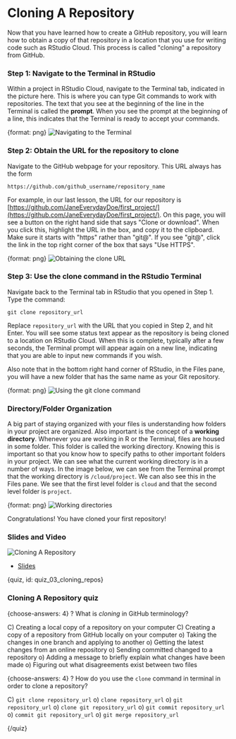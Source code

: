 # Cloning A Repository

Now that you have learned how to create a GitHub repository, you will learn how to obtain a copy of that repository in a location that you use for writing code such as RStudio Cloud. This process is called "cloning" a repository from GitHub.

### Step 1: Navigate to the Terminal in RStudio

Within a project in RStudio Cloud, navigate to the Terminal tab, indicated in the picture here. This is where you can type Git commands to work with repositories. The text that you see at the beginning of the line in the Terminal is called the **prompt**. When you see the prompt at the beginning of a line, this indicates that the Terminal is ready to accept your commands.

{format: png}
![Navigating to the Terminal](https://docs.google.com/presentation/d/1bhTNTBhdXa0e0BXRZmQoHY6zTKGqgrr4wwYS8-v7ob8/export/png?id=1bhTNTBhdXa0e0BXRZmQoHY6zTKGqgrr4wwYS8-v7ob8&pageid=g2bfdb07292_0_151)


### Step 2: Obtain the URL for the repository to clone

Navigate to the GitHub webpage for your repository. This URL always has the form

```text
https://github.com/github_username/repository_name
```

For example, in our last lesson, the URL for our repository is [https://github.com/JaneEverydayDoe/first_project/](https://github.com/JaneEverydayDoe/first_project/). On this page, you will see a button on the right hand side that says "Clone or download". When you click this, highlight the URL in the box, and copy it to the clipboard. Make sure it starts with "https" rather than "git@". If you see "git@", click the link in the top right corner of the box that says "Use HTTPS".

{format: png}
![Obtaining the clone URL](https://docs.google.com/presentation/d/1bhTNTBhdXa0e0BXRZmQoHY6zTKGqgrr4wwYS8-v7ob8/export/png?id=1bhTNTBhdXa0e0BXRZmQoHY6zTKGqgrr4wwYS8-v7ob8&pageid=g36809c5e39_0_0)

### Step 3: Use the clone command in the RStudio Terminal

Navigate back to the Terminal tab in RStudio that you opened in Step 1. Type the command:

```text
git clone repository_url
```

Replace `repository_url` with the URL that you copied in Step 2, and hit Enter. You will see some status text appear as the repository is being cloned to a location on RStudio Cloud. When this is complete, typically after a few seconds, the Terminal prompt will appear again on a new line, indicating that you are able to input new commands if you wish.

Also note that in the bottom right hand corner of RStudio, in the Files pane, you will have a new folder that has the same name as your Git repository.

{format: png}
![Using the git clone command](https://docs.google.com/presentation/d/1bhTNTBhdXa0e0BXRZmQoHY6zTKGqgrr4wwYS8-v7ob8/export/png?id=1bhTNTBhdXa0e0BXRZmQoHY6zTKGqgrr4wwYS8-v7ob8&pageid=g36809c5e39_0_15)

### Directory/Folder Organization

A big part of staying organized with your files is understanding how folders in your project are organized. Also important is the concept of a **working directory**. Whenever you are working in R or the Terminal, files are housed in some folder. This folder is called the working directory. Knowing this is important so that you know how to specify paths to other important folders in your project. We can see what the current working directory is in a number of ways. In the image below, we can see from the Terminal prompt that the working directory is `/cloud/project`. We can also see this in the Files pane. We see that the first level folder is `cloud` and that the second level folder is `project`.

{format: png}
![Working directories](https://docs.google.com/presentation/d/1bhTNTBhdXa0e0BXRZmQoHY6zTKGqgrr4wwYS8-v7ob8/export/png?id=1bhTNTBhdXa0e0BXRZmQoHY6zTKGqgrr4wwYS8-v7ob8&pageid=g36809c5e39_0_38)

Congratulations! You have cloned your first repository!


### Slides and Video

![Cloning A Repository](https://www.youtube.com/watch?v=RrajGWw_3wM)

* [Slides](https://docs.google.com/presentation/d/1bhTNTBhdXa0e0BXRZmQoHY6zTKGqgrr4wwYS8-v7ob8/edit?usp=sharing)


{quiz, id: quiz_03_cloning_repos}

### Cloning A Repository quiz

{choose-answers: 4}
? What is *cloning* in GitHub terminology?

C) Creating a local copy of a repository on your computer
C) Creating a copy of a repository from GitHub locally on your computer
o) Taking the changes in one branch and applying to another
o) Getting the latest changes from an online repository
o) Sending committed changed to a repository
o) Adding a message to briefly explain what changes have been made
o) Figuring out what disagreements exist between two files

{choose-answers: 4}
? How do you use the `clone` command in terminal in order to clone a repository?

C) `git clone repository_url`
o) `clone repository_url`
o) `git repository_url`
o) `clone git repository_url`
o) `git commit repository_url`
o) `commit git repository_url`
o) `git merge repository_url`

{/quiz}










